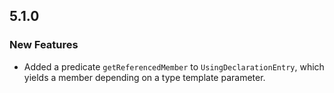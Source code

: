 ## 5.1.0

### New Features

* Added a predicate `getReferencedMember` to `UsingDeclarationEntry`, which yields a member depending on a type template parameter.
